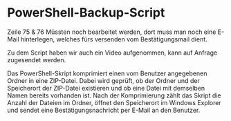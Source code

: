 # PowerShell-Backup-Script

Zeile 75 & 76 Müssten noch bearbeitet werden, dort muss man noch eine E-Mail hinterlegen, welches fürs versenden vom Bestätigungsmail dient.

Zu dem Script haben wir auch ein Video aufgenommen, kann auf Anfrage zugesendet werden.

Das PowerShell-Skript komprimiert einen vom Benutzer angegebenen Ordner in eine ZIP-Datei. Dabei wird geprüft, ob der Ordner und der Speicherort der ZIP-Datei existieren und ob eine Datei mit demselben Namen bereits vorhanden ist. Nach der Komprimierung zählt das Skript die Anzahl der Dateien im Ordner, öffnet den Speicherort im Windows Explorer und sendet eine Bestätigungsnachricht per E-Mail an den Benutzer.
